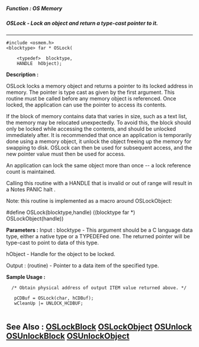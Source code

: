##### Function : OS Memory
##### OSLock - Lock an object and return a type-cast pointer to it.
---
```
#include <osmem.h>
<blocktype> far * OSLock(

	<typedef>  blocktype,
	HANDLE  hObject);
```
**Description :**

OSLock locks a memory object and returns a pointer to its locked address in 
memory.  The pointer is type cast as given by the first argument.  This routine 
must be called before any memory object is referenced.  Once locked, the 
application can use the pointer to access its contents.

If the block of memory contains data that varies in size, such as a text list, 
the memory may be relocated unexpectedly.  To avoid this, the block should only 
be locked while accessing the contents, and should be unlocked immediately 
after.  It is recommended that once an application is temporarily done using a 
memory object, it unlock the object freeing up the memory for swapping to 
disk.  OSLock can then be used for subsequent access, and the new pointer value 
must then be used for access.

An application can lock the same object more than once -- a lock reference 
count is maintained.

Calling this routine with a HANDLE that is invalid or out of range will result 
in a Notes PANIC halt .

Note: this routine is implemented as a macro around OSLockObject:


#define OSLock(blocktype,handle) ((blocktype far *) OSLockObject(handle))

**Parameters :**
Input :
blocktype  -  This argument should be a C language data type, either a native type or a TYPEDEFed one.  The returned pointer will be type-cast to point to data of this type.

hObject  -  Handle for the object to be locked. 

Output :
(routine)  -  Pointer to a data item of the specified type.



**Sample Usage :**
```
  /* Obtain physical address of output ITEM value returned above. */

   pCDBuf = OSLock(char, hCDBuf);
   wCleanUp |= UNLOCK_HCDBUF;


```
**See Also :**
[OSLockBlock](/domino-c-api-docs/reference/Func/OSLockBlock)
[OSLockObject](/domino-c-api-docs/reference/Func/OSLockObject)
[OSUnlock](/domino-c-api-docs/reference/Func/OSUnlock)
[OSUnlockBlock](/domino-c-api-docs/reference/Func/OSUnlockBlock)
[OSUnlockObject](/domino-c-api-docs/reference/Func/OSUnlockObject)
---
